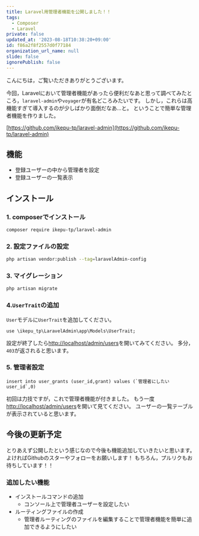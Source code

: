 ```yaml
---
title: Laravel用管理者機能を公開しました！！
tags:
  - Composer
  - Laravel
private: false
updated_at: '2023-08-18T10:38:20+09:00'
id: f86a2f8f2557d0f77184
organization_url_name: null
slide: false
ignorePublish: false
---
```

こんにちは，ご覧いただきありがとうございます。

今回，Laravelにおいて管理者機能があったら便利だなあと思って調べてみたところ，`laravel-admin`や`voyager`が有名どころみたいです。
しかし，これらは高機能すぎて導入するのが少しばかり面倒だなあ…と。
ということで簡単な管理者機能を作りました。

[https://github.com/ikepu-tp/laravel-admin](https://github.com/ikepu-tp/laravel-admin)

## 機能

- 登録ユーザーの中から管理者を設定
- 登録ユーザーの一覧表示

## インストール

### 1. composerでインストール

```bash
composer require ikepu-tp/laravel-admin
```

### 2. 設定ファイルの設定

```bash
php artisan vendor:publish --tag=laravelAdmin-config
```

### 3. マイグレーション

```bash
php artisan migrate
```

### 4.`UserTrait`の追加

`User`モデルに`UserTrait`を追加してください。
```php:User.php
use \ikepu_tp\LaravelAdmin\app\Models\UserTrait;
```

設定が終了したら[http://localhost/admin/users](http://localhost/admin/users)を開いてみてください。
多分，`403`が返されると思います。

### 5. 管理者設定

```mysql
insert into user_grants (user_id,grant) values (`管理者にしたいuser_id`,0)
```

初回は力技ですが，これで管理者機能が付きました。
もう一度[http://localhost/admin/users](http://localhost/admin/users)を開いて見てください。
ユーザーの一覧テーブルが表示されていると思います。

## 今後の更新予定

とりあえず公開したという感じなので今後も機能追加していきたいと思います。
よければGithubのスターやフォローをお願いします！
もちろん，プルリクもお待ちしています！！

### 追加したい機能

- インストールコマンドの追加
  - コンソール上で管理者ユーザーを設定したい
- ルーティングファイルの作成
  - 管理者ルーティングのファイルを編集することで管理者機能を簡単に追加できるようにしたい

